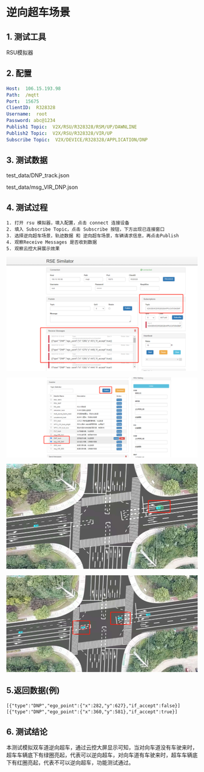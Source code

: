 # 逆向超车场景

## 1. 测试工具

RSU模拟器

## 2. 配置

```yaml
Host:  106.15.193.98
Path:  /mqtt
Port:  15675
ClientID:  R328328
Username:  root
Password: abc@1234
Publish1 Topic:  V2X/RSU/R328328/RSM/UP/DAWNLINE
Publish2 Topic:  V2X/RSU/R328328/VIR/UP
Subscribe Topic:  V2X/DEVICE/R328328/APPLICATION/DNP
```

## 3. 测试数据

test_data/DNP_track.json

test_data/msg_VIR_DNP.json

## 4. 测试过程

    1. 打开 rsu 模拟器，填入配置，点击 connect 连接设备
    2. 填入 Subscribe Topic，点击 Subscribe 按钮，下方出现已连接窗口
    3. 选择逆向超车场景，轨迹数据 和 逆向超车场景，车辆请求信息，再点击Publish
    4. 观察Receive Messages 是否收到数据
    5. 观察云控大屏展示效果

![](image/DNP_track1.png)

![](image/DNP_track2.png)

![](image/DNP_track3.png)

![](image/DNP_track4.png)

## 5.返回数据(例)

```
[{"type":"DNP","ego_point":{"x":282,"y":627},"if_accept":false}]
[{"type":"DNP","ego_point":{"x":360,"y":581},"if_accept":true}]
```

## 6. 测试结论

本测试模拟双车道逆向超车，通过云控大屏显示可知，当对向车道没有车驶来时，超车车辆底下有绿圈亮起，代表可以逆向超车，对向车道有车驶来时，超车车辆底下有红圈亮起，代表不可以逆向超车，功能测试通过。
